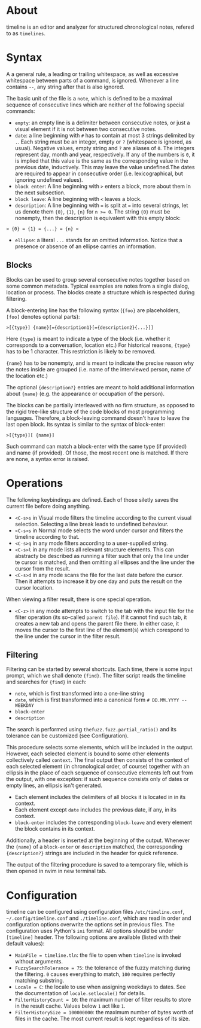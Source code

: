 # About

timeline is an editor and analyzer for structured chronological notes, refered
to as `timelines`. 

# Syntax

A a general rule, a leading or trailing whitespace, as well as excessive
whitespace between parts of a command, is ignored. Whenever a line contains
`--`, any string after that is also ignored.

The basic unit of the file is a `note`, which is defined to be a maximal
sequence of consecutive lines which are neither of the following special
commands:

- `empty`: an empty line is a delimiter between consecutive notes, or just a
  visual element if it is not between two consecutive notes.
- `date`: a line beginning with `#` has to contain at most 3 strings delimited
  by `.`. Each string must be an integer, empty or `?` (whitespace is ignored,
  as usual). Negative values, empty string and `?` are aliases of `0`. The
  integers represent day, month and year, respectively. If any of the numbers
  is `0`, it is implied that this value is the same as the corresponding value
  in the previous date, inductively. This may leave the value undefined.The
  dates are required to appear in consecutive order (i.e. lexicographical, but
  ignoring undefined values).
- `block enter`: A line beginning with `>` enters a block, more about them in
  the next subsection.
- `block leave`: A line beginning with `<` leaves a block.
- `description`: A line beginning with `=` is split at `=` into several
  strings, let us denote them `{0}`, `{1}`, `{n}` for `n >= 0`. The string
  `{0}` must be nonempty, then the description is equivalent with this empty
  block:

`> {0} = {1} = {...} = {n}
<`

- `ellipse`: a literal `...` stands for an omitted information. Notice that a
  presence or absence of an ellipse carries an information.

## Blocks

Blocks can be used to group several consecutive notes together based on some
common metadata. Typical examples are notes from a single dialog, location or
process. The blocks create a structure which is respected during filtering.

A block-entering line has the following syntax (`{foo}` are placeholders,
`[foo]` denotes optional parts):

`>[{type}] {name}[={description1}[={description2}{...}]]`

Here `{type}` is meant to indicate a type of the block (i.e. whether it
corresponds to a conversation, location etc.) For historical reasons, `{type}`
has to be 1 character. This restriction is likely to be removed. 

`{name}` has to be nonempty, and is meant to indicate the precise reason why
the notes inside are grouped (i.e. name of the interviewed person, name of the
location etc.)

The optional `{description?}` entries are meant to hold additional information
about `{name}` (e.g. the appearance or occupation of the person).

The blocks can be partially interleaved with no firm structure, as opposed to
the rigid tree-like structure of the code blocks of most programming languages.
Therefore, a block-leaving command doesn't have to leave the last open block.
Its syntax is similar to the syntax of block-enter:

`>[{type}][ {name}]`

Such command can match a block-enter with the same type (if provided) and name
(if provided). Of those, the most recent one is matched. If there are none, a
syntax error is raised.

# Operations

The following keybindings are defined. Each of those siletly saves
the current file before doing anything.
- `<C-s>s` in Visual mode filters the timeline according to the current visual
  selection. Selecting a line break leads to undefined behaviour.
- `<C-s>s` in Normal mode selects the word under cursor and filters the
  timeline according to that.
- `<C-s>q` in any mode filters according to a user-supplied string.
- `<C-s>l` in any mode lists all relevant structure elements. This can
  abstracty be described as running a filter such that only the line under te
  cursor is matched, and then omitting all ellipses and the line under the
  cursor from the result.
- `<C-s>d` in any mode scans the file for the last date before the cursor. Then
  it attempts to increase it by one day and puts the result on the cursor
  location.

When viewing a filter result, there is one special operation.
- `<C-z>` in any mode attempts to switch to the tab with the input file for the
  filter operation (its so-called `parent file`). If it cannot find such tab,
  it creates a new tab and opens the parent file there. In either case, it
  moves the cursor to the first line of the element(s) which corespond to the
  line under the cursor in the filter result.

## Filtering

Filtering can be started by several shortcuts. Each time, there is some input
prompt, which we shall denote `{find}`. The filter script reads the timeline
and searches for `{find}` in each:
- `note`, which is first transformed into a one-line string
- `date`, which is first transformed into a canonical form
  `# DD.MM.YYYY --WEEKDAY`
- `block-enter`
- `description`

The search is performed using `thefuzz.fuzz.partial_ratio()` and its tolerance can be customized (see Configuration).

This procedure selects some elements, which will be included in the output.
However, each selected element is bound to some other elements collectively
called `context`. The final output then consists of the context of each
selected element (in chronological order, of course) together with an ellipsis
in the place of each sequence of consecutive elements left out from the output,
with one exception: if such sequence consists only of dates or empty lines, an
ellipsis isn't generated.

- Each element includes the delimiters of all blocks it is located in in its
  context.
- Each element except `date` includes the previous date, if any, in its
  context.
- `block-enter` includes the corresponding `block-leave` and every element the
  block contains in its context.

Additionally, a header is inserted at the beginning of the output. Whenever the
`{name}` of a `block-enter` or `description` matched, the corresponding
`{description?}` strings are included in the header for quick reference.

The output of the filtering procedure is saved to a temporary file, which is
then opened in nvim in new terminal tab.

# Configuration

timeline can be configured using configuration files `/etc/timeline.conf`,
`~/.config/timeline.conf` and  `./timeline.conf`, which are read in order and
configuration options overwrite the options set in previous files. The
configuration uses Python's `ini` format. All options should be under
`[timeline]` header. The following options are available (listed with their
default values):
- `MainFile = timeline.tln`: the file to open when `timeline` is invoked
  without arguments.
- `FuzzySearchTolerance = 75`: the tolerance of the fuzzy matching during the
  filtering. `0` causes everything to match, `100` requires perfectly matching
  substring.
- `Locale = C`: the locale to use when assigning weekdays to dates. See the
  documentation of `locale.setlocale()` for details.
- `FilterHistoryCount = 10`: the maximum number of filter results to store in
  the result cache. Values below `1` act like `1`.
- `FilterHistorySize = 100000000`: the maximum number of bytes worth of files
  in the cache. The most current result is kept regardless of its size.


